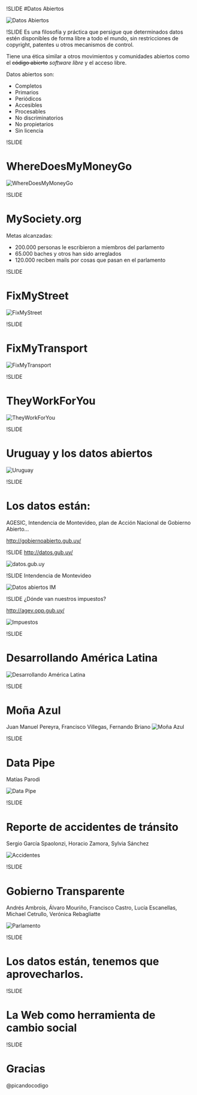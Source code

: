 !SLIDE
#Datos Abiertos

![Datos Abiertos](datos-abiertos.jpg)

!SLIDE
Es una filosofía y práctica que persigue que determinados datos estén disponibles de forma libre a todo el mundo, sin restricciones de copyright, patentes u otros mecanismos de control. 

Tiene una ética similar a otros movimientos y comunidades abiertos como el <strike>código abierto</strike> *software libre* y el acceso libre.

<!SLIDE bullets incremental transition=fade>
Datos abiertos son:

* Completos
* Primarios
* Periódicos
* Accesibles
* Procesables
* No discriminatorios
* No propietarios
* Sin licencia

!SLIDE
# WhereDoesMyMoneyGo
![WhereDoesMyMoneyGo](wheredoesmymoneygo.jpg)

!SLIDE
# MySociety.org
Metas alcanzadas:

* 200.000 personas le escribieron a miembros del parlamento
* 65.000 baches y otros han sido arreglados
* 120.000 reciben mails por cosas que pasan en el parlamento

!SLIDE
# FixMyStreet
![FixMyStreet](fixmystreet.jpg)

!SLIDE
# FixMyTransport
![FixMyTransport](fixmytransport.jpg)

!SLIDE
# TheyWorkForYou
![TheyWorkForYou](theyworkforyou.jpg)

!SLIDE
# Uruguay y los datos abiertos
![Uruguay](uruguay.jpg)

!SLIDE

# Los datos están:

AGESIC, Intendencia de Montevideo, plan de Acción Nacional de Gobierno Abierto...

http://gobiernoabierto.gub.uy/

!SLIDE
http://datos.gub.uy/

![datos.gub.uy](datos.gub.jpg)

!SLIDE
Intendencia de Montevideo

![Datos abiertos IM](intendencia.jpg)

!SLIDE
¿Dónde van nuestros impuestos?

http://agev.opp.gub.uy/

![Impuestos](impuestos.jpg)

!SLIDE
# Desarrollando América Latina
![Desarrollando América Latina](desarrollando-americalatina.jpg)

!SLIDE
# Moña Azul
Juan Manuel Pereyra, Francisco Villegas, Fernando Briano
![Moña Azul](monita-azul.jpg)

!SLIDE
# Data Pipe

Matías Parodi

![Data Pipe](datapipe.jpg)

!SLIDE
# Reporte de accidentes de tránsito

Sergio García Spaolonzi, Horacio Zamora, Sylvia Sánchez

![Accidentes](accidentes.jpg)

!SLIDE
# Gobierno Transparente

Andrés Ambrois, Álvaro Mouriño, Francisco Castro, Lucía Escanellas, Michael Cetrullo, Verónica Rebagliatte

![Parlamento](parlamento.jpg)

!SLIDE
# Los datos están, tenemos que aprovecharlos.

!SLIDE
# La Web como herramienta de cambio social

!SLIDE
# Gracias

@picandocodigo
